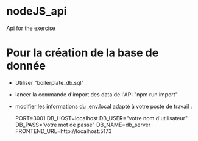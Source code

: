 # nodeJS_api

Api for the exercise

# Pour la création de la base de donnée

- Utiliser "boilerplate_db.sql"
- lancer la commande d'import des data de l'API "npm run import"
- modifier les informations du .env.local adapté à votre poste de travail :

  PORT=3001
  DB_HOST=localhost
  DB_USER="votre nom d'utilisateur"
  DB_PASS='votre mot de passe"
  DB_NAME=db_server
  FRONTEND_URL=http://localhost:5173
